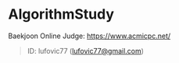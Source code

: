 # AlgorithmStudy
Baekjoon Online Judge: <https://www.acmicpc.net/> <br />
> ID: lufovic77 (lufovic77@gmail.com)
